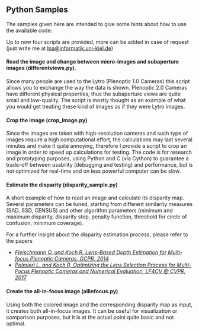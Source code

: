 ## Python Samples

The samples given here are intended to give some hints about how to use the available code:

Up to now four scripts are provided, more can be added in case of request (just write me at lpa@informatik.uni-kiel.de)

#### Read the image and change between micro-images and subaperture images (differentviews.py).

Since many people are used to the Lytro (Plenoptic 1.0 Cameras) this script allows you to exchange the way the data is shown. Plenoptic 2.0 Cameras have different physical properties, thus the subaperture views are quite small and low-quality. The script is mostly thought as an example of what you would get treating these kind of images as if they were Lytro images.

#### Crop the image (crop_image.py)

Since the images are taken with high-resolution cameras and such type of images require a high computational effort, the calculations may last several minutes and make it quite annoying, therefore I provide a script to crop an image in order to speed up calculations for testing. The code is for research and prototyping purposes, using Python and C (via Cython) to guarantee a trade-off between usability (debugging and testing) and performance, but is not optimized for real-time and on less powerful computer can be slow.

#### Estimate the disparity (disparity_sample.py)

A short example of how to read an image and calculate its disparity map. Several parameters can be tuned, starting from different similarity measures (SAD, SSD, CENSUS) and other algorithm parameters (minimum and maximum disparity, disparity step, penalty function, threshold for circle of confusion, minimum coverage).

For a further insight about the disparity estimation process, please refer to the papers
- [_Fleischmann O. and Koch R, Lens-Based Depth Estimation for Multi-focus Plenoptic Cameras, GCPR, 2014_](https://link.springer.com/content/pdf/10.1007/978-3-319-11752-2_33.pdf)
- [_Palmieri L. and Koch R, Optimizing the Lens Selection Process for Multi-Focus Plenoptic Cameras and Numerical Evaluation, LF4CV @ CVPR, 2017_](http://openaccess.thecvf.com/content_cvpr_2017_workshops/w27/papers/Palmieri_Optimizing_the_Lens_CVPR_2017_paper.pdf)

#### Create the all-in-focus image (allinfocus.py)

Using both the colored image and the corresponding disparity map as input, it creates both all-in-focus images. It can be useful for visualization or comparison purposes, but it is at the actual point quite basic and not optimal.
